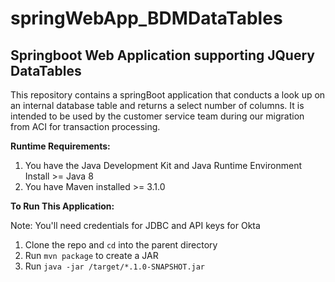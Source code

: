 # springWebApp_BDMDataTables

<h2>Springboot Web Application supporting JQuery DataTables</h2>

This repository contains a springBoot application that conducts a look up on an internal database table and returns a select number of columns. It is intended to be used by the customer service team during our migration from ACI for transaction processing.

<b>Runtime Requirements:</b>

1. You have the Java Development Kit and Java Runtime Environment Install >= Java 8
2. You have Maven installed >= 3.1.0

<b>To Run This Application:</b>

Note: You'll need credentials for JDBC and API keys for Okta

1. Clone the repo and `cd` into the parent directory
2. Run `mvn package` to create a JAR
3. Run `java -jar /target/*.1.0-SNAPSHOT.jar`
